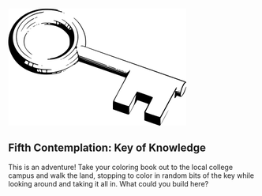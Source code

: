 ![Fifth Contemplation](images/contemplations/contemplation5C.png) 

## Fifth Contemplation: Key of Knowledge

This is an adventure! Take your coloring book out to the local college campus and walk the land, stopping to color in random bits of the key while looking around and taking it all in. What could you build here?

